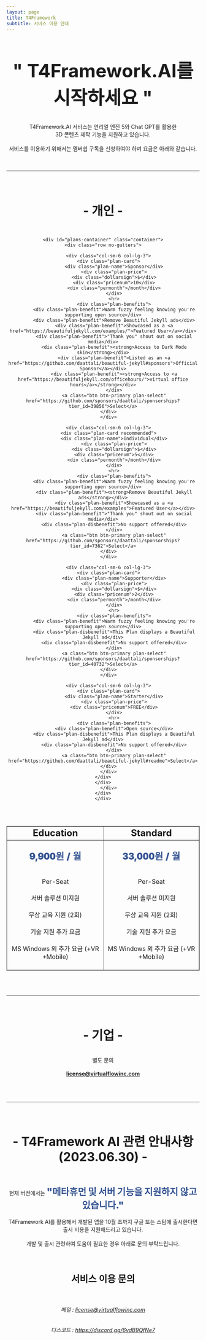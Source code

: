 ```yaml
---
layout: page
title: T4Framework
subtitle: 서비스 이용 안내
---
```

<style>
    .embed-container {
        position: relative;
        padding-bottom: 56.25%;
        height: 0;
        overflow: hidden;
        max-width: 100%;
    }

    .embed-container iframe, .embed-container object, .embed-container embed {
        position: absolute;
		top: 1%;
		down: 1%;
        left: 0%;
        width: 100%;
        height: 100%;
    }
</style>

<br /><br />
<center><font size="10px" style="font-weight: 700">" T4Framework.AI를 시작하세요 "</font></center>
<!-- <center><h2>지금 바로, 프로젝트를 시작할 수 있습니다</h2></center> -->

<center>
<br /><br />
T4Framework.AI 서비스는 언리얼 엔진 5와 Chat GPT를 활용한 <br /> 3D 콘텐츠 제작 기능을 지원하고 있습니다. <br /><br />
서비스를 이용하기 위해서는 멤버쉽 구독을 신청하여야 하며 요금은 아래와 같습니다.<br />
</center>
<br /><br />

<hr />

<br /><br />
<center>
<center><h2><font style="font-weight: 700; font-size: xx-large;">- 개인 -</font></h2></center>
<br />
</center>

<center>
    <div class=" container-fluid " role="main">
    <div class="row">
        <div class=" col ">
        

    <div id="plans-container" class="container">
    <div class="row no-gutters">

        <div class="col-sm-6 col-lg-3">
        <div class="plan-card">
            <div class="plan-name">Sponsor</div>
            <div class="plan-price">
            <div class="dollarsign">$</div>
            <div class="pricenum">10</div>
            <div class="permonth">/month</div>
            </div>
            <hr>
            <div class="plan-benefits">
            <div class="plan-benefit">Warm fuzzy feeling knowing you're supporting open source</div>
            <div class="plan-benefit">Remove Beautiful Jekyll ads</div>
            <div class="plan-benefit">Showcased as a <a href="https://beautifuljekyll.com/examples/">Featured User</a></div>
            <div class="plan-benefit">"Thank you" shout out on social media</div>
            <div class="plan-benefit"><strong>Access to Dark Mode skin</strong></div>
            <div class="plan-benefit">Listed as an <a href="https://github.com/daattali/beautiful-jekyll#sponsors">Official Sponsor</a></div>
            <div class="plan-benefit"><strong>Access to <a href="https://beautifuljekyll.com/officehours/">virtual office hours</a></strong></div>
            </div>
            <a class="btn btn-primary plan-select" href="https://github.com/sponsors/daattali/sponsorships?tier_id=39856">Select</a>
        </div>
        </div>

        <div class="col-sm-6 col-lg-3">
        <div class="plan-card recommended">
            <div class="plan-name">Individual</div>
            <div class="plan-price">
            <div class="dollarsign">$</div>
            <div class="pricenum">5</div>
            <div class="permonth">/month</div>
            </div>
            <hr>
            <div class="plan-benefits">
            <div class="plan-benefit">Warm fuzzy feeling knowing you're supporting open source</div>
            <div class="plan-benefit"><strong>Remove Beautiful Jekyll ads</strong></div>
            <div class="plan-benefit">Showcased as a <a href="https://beautifuljekyll.com/examples">Featured User</a></div>
            <div class="plan-benefit">"Thank you" shout out on social media</div>
            <div class="plan-disbenefit">No support offered</div>
            </div>
            <a class="btn btn-primary plan-select" href="https://github.com/sponsors/daattali/sponsorships?tier_id=7362">Select</a>
        </div>
        </div>

        <div class="col-sm-6 col-lg-3">
        <div class="plan-card">
            <div class="plan-name">Supporter</div>
            <div class="plan-price">
            <div class="dollarsign">$</div>
            <div class="pricenum">2</div>
            <div class="permonth">/month</div>
            </div>
            <hr>
            <div class="plan-benefits">
            <div class="plan-benefit">Warm fuzzy feeling knowing you're supporting open source</div>
            <div class="plan-disbenefit">This Plan displays a Beautiful Jekyll ad</div>
            <div class="plan-disbenefit">No support offered</div>
            </div>
            <a class="btn btn-primary plan-select" href="https://github.com/sponsors/daattali/sponsorships?tier_id=40732">Select</a>
        </div>
        </div>

        <div class="col-sm-6 col-lg-3">
        <div class="plan-card">
            <div class="plan-name">Starter</div>
            <div class="plan-price">
            <div class="pricenum">FREE</div>
            </div>
            <hr>
            <div class="plan-benefits">
            <div class="plan-benefit">Open source</div>
            <div class="plan-disbenefit">This Plan displays a Beautiful Jekyll ad</div>
            <div class="plan-disbenefit">No support offered</div>
            </div>
            <a class="btn btn-primary plan-select" href="https://github.com/daattali/beautiful-jekyll#readme">Select</a>
        </div>
        </div>
    </div>
    </div>
        </div>
    </div>
    </div>
</center>

<br /><br />
<table 
border="1" 
width="100%"
cellspacing="100">
<tr>
<td><center><b style="font-weight: 700; font-size: x-large;">Education</b></center></td>
<td><center><b style="font-weight: 700; font-size: x-large;">Standard</b></center></td>
</tr>
<tr>
<td>
<center>
<br />
<b style="font-weight: 900; font-size: x-large; color:#355492">9,900원 / 월</b>
<br /><br /><br />
Per-Seat<br /><br />
서버 솔루션 미지원<br /><br />
무상 교육 지원 (2회)<br /><br />
기술 지원 추가 요금<br /><br />
MS Windows 외 추가 요금 (+VR +Mobile)<br /><br />
</center>
</td>
<td>
<center>
<br />
<b style="font-weight: 900; font-size: x-large; color:#355492">33,000원 / 월</b>
<br /><br /><br />
Per-Seat<br /><br />
서버 솔루션 미지원<br /><br />
무상 교육 지원 (2회)<br /><br />
기술 지원 추가 요금<br /><br />
MS Windows 외 추가 요금 (+VR +Mobile)<br /><br />
</center>
</td>
</tr>
</table>

<br /><br />

<hr>

<br /><br />
<center>
<center><h2><font style="font-weight: 700; font-size: xx-large;">- 기업 -</font></h2></center>
<br />
</center>

<center>
별도 문의<br /><br />
<center><b><a href="mailto:license@virtualflowinc.com">license@virtualflowinc.com</a></b></center>
<br /><br /><br />
</center>

<hr>

<center>
<br /><br />
<center><h2><font style="font-weight: 700; font-size: xx-large;">- T4Framework AI 관련 안내사항 (2023.06.30) -</font></h2></center>
<br /><br />
현재 버전에서는 <b style="font-weight: 900; font-size: x-large; color:#355492">"메타휴먼 및 서버 기능을 지원하지 않고 있습니다."</b><br /><br /> 
T4Framework AI를 활용해서 개발된 앱을 10월 초까지 구글 또는 스팀에 출시한다면 <br /> 
출시 비용을 지원해드리고 있습니다. <br /><br /> 
개발 및 출시 관련하여 도움이 필요한 경우 아래로 문의 부탁드립니다.<br />
<center>

<center>
<br /><br />
<center><h2><font style="font-weight: 700; font-size: x-large;"> 서비스 이용 문의 </font></h2></center>


<br />
<center><h6>메일 : <a href="mailto:license@virtualflowinc.com">license@virtualflowinc.com</a></h6></center>
<center><h6>디스코드 : <a href="https://discord.gg/6vdB9QfNe7">https://discord.gg/6vdB9QfNe7</a></h6></center>
<br /><br />
<br /><br />